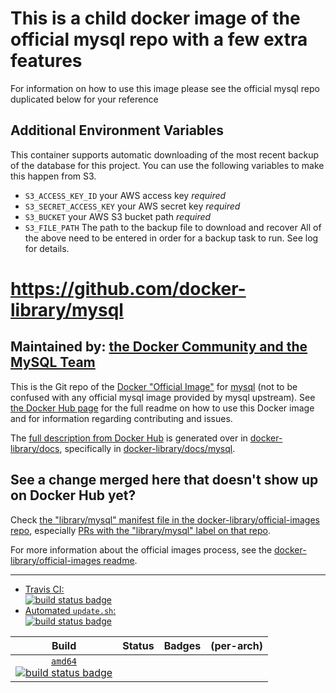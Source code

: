 
# This is a child docker image of the official mysql repo with a few extra features

For information on how to use this image please see the official mysql repo duplicated below for your reference

## Additional Environment Variables
This container supports automatic downloading of the most recent backup of the database for this project.  You can use the following variables to make this happen from S3.
* `S3_ACCESS_KEY_ID` your AWS access key *required*
* `S3_SECRET_ACCESS_KEY` your AWS secret key *required*
* `S3_BUCKET` your AWS S3 bucket path *required*
* `S3_FILE_PATH` The path to the backup file to download and recover
All of the above need to be entered in order for a backup task to run.  See log for details.



# https://github.com/docker-library/mysql

## Maintained by: [the Docker Community and the MySQL Team](https://github.com/docker-library/mysql)

This is the Git repo of the [Docker "Official Image"](https://docs.docker.com/docker-hub/official_repos/) for [mysql](https://hub.docker.com/_/mysql/) (not to be confused with any official mysql image provided by mysql upstream). See [the Docker Hub page](https://hub.docker.com/_/mysql/) for the full readme on how to use this Docker image and for information regarding contributing and issues.

The [full description from Docker Hub](https://hub.docker.com/_/mysql/) is generated over in [docker-library/docs](https://github.com/docker-library/docs), specifically in [docker-library/docs/mysql](https://github.com/docker-library/docs/tree/master/mysql).

## See a change merged here that doesn't show up on Docker Hub yet?

Check [the "library/mysql" manifest file in the docker-library/official-images repo](https://github.com/docker-library/official-images/blob/master/library/mysql), especially [PRs with the "library/mysql" label on that repo](https://github.com/docker-library/official-images/labels/library%2Fmysql).

For more information about the official images process, see the [docker-library/official-images readme](https://github.com/docker-library/official-images/blob/master/README.md).

---

-	[Travis CI:  
	![build status badge](https://img.shields.io/travis/docker-library/mysql/master.svg)](https://travis-ci.org/docker-library/mysql/branches)
-	[Automated `update.sh`:  
	![build status badge](https://doi-janky.infosiftr.net/job/update.sh/job/mysql/badge/icon)](https://doi-janky.infosiftr.net/job/update.sh/job/mysql)

| Build | Status | Badges | (per-arch) |
|:-:|:-:|:-:|:-:|
| [`amd64`<br />![build status badge](https://doi-janky.infosiftr.net/job/multiarch/job/amd64/job/mysql/badge/icon)](https://doi-janky.infosiftr.net/job/multiarch/job/amd64/job/mysql) |

<!-- THIS FILE IS GENERATED BY https://github.com/docker-library/docs/blob/master/generate-repo-stub-readme.sh -->
